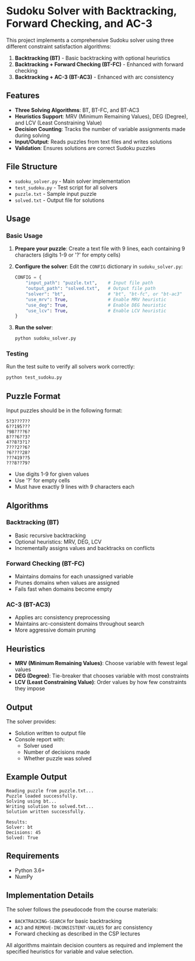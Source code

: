 # Sudoku Solver with Backtracking, Forward Checking, and AC-3

This project implements a comprehensive Sudoku solver using three different constraint satisfaction algorithms:

1. **Backtracking (BT)** - Basic backtracking with optional heuristics
2. **Backtracking + Forward Checking (BT-FC)** - Enhanced with forward checking
3. **Backtracking + AC-3 (BT-AC3)** - Enhanced with arc consistency

## Features

- **Three Solving Algorithms**: BT, BT-FC, and BT-AC3
- **Heuristics Support**: MRV (Minimum Remaining Values), DEG (Degree), and LCV (Least Constraining Value)
- **Decision Counting**: Tracks the number of variable assignments made during solving
- **Input/Output**: Reads puzzles from text files and writes solutions
- **Validation**: Ensures solutions are correct Sudoku puzzles

## File Structure

- `sudoku_solver.py` - Main solver implementation
- `test_sudoku.py` - Test script for all solvers
- `puzzle.txt` - Sample input puzzle
- `solved.txt` - Output file for solutions

## Usage

### Basic Usage

1. **Prepare your puzzle**: Create a text file with 9 lines, each containing 9 characters (digits 1-9 or '?' for empty cells)

2. **Configure the solver**: Edit the `CONFIG` dictionary in `sudoku_solver.py`:
   ```python
   CONFIG = {
       "input_path": "puzzle.txt",    # Input file path
       "output_path": "solved.txt",   # Output file path
       "solver": "bt",                # "bt", "bt-fc", or "bt-ac3"
       "use_mrv": True,               # Enable MRV heuristic
       "use_deg": True,               # Enable DEG heuristic
       "use_lcv": True,               # Enable LCV heuristic
   }
   ```

3. **Run the solver**:
   ```bash
   python sudoku_solver.py
   ```

### Testing

Run the test suite to verify all solvers work correctly:
```bash
python test_sudoku.py
```

## Puzzle Format

Input puzzles should be in the following format:
```
5?3???7??
6??195???
?98????6?
8???6??3?
4??8?3?1?
7???2??6?
?6????28?
???419??5
???8??79?
```

- Use digits 1-9 for given values
- Use '?' for empty cells
- Must have exactly 9 lines with 9 characters each

## Algorithms

### Backtracking (BT)
- Basic recursive backtracking
- Optional heuristics: MRV, DEG, LCV
- Incrementally assigns values and backtracks on conflicts

### Forward Checking (BT-FC)
- Maintains domains for each unassigned variable
- Prunes domains when values are assigned
- Fails fast when domains become empty

### AC-3 (BT-AC3)
- Applies arc consistency preprocessing
- Maintains arc-consistent domains throughout search
- More aggressive domain pruning

## Heuristics

- **MRV (Minimum Remaining Values)**: Choose variable with fewest legal values
- **DEG (Degree)**: Tie-breaker that chooses variable with most constraints
- **LCV (Least Constraining Value)**: Order values by how few constraints they impose

## Output

The solver provides:
- Solution written to output file
- Console report with:
  - Solver used
  - Number of decisions made
  - Whether puzzle was solved

## Example Output

```
Reading puzzle from puzzle.txt...
Puzzle loaded successfully.
Solving using bt...
Writing solution to solved.txt...
Solution written successfully.

Results:
Solver: bt
Decisions: 45
Solved: True
```

## Requirements

- Python 3.6+
- NumPy

## Implementation Details

The solver follows the pseudocode from the course materials:
- `BACKTRACKING-SEARCH` for basic backtracking
- `AC3` and `REMOVE-INCONSISTENT-VALUES` for arc consistency
- Forward checking as described in the CSP lectures

All algorithms maintain decision counters as required and implement the specified heuristics for variable and value selection.